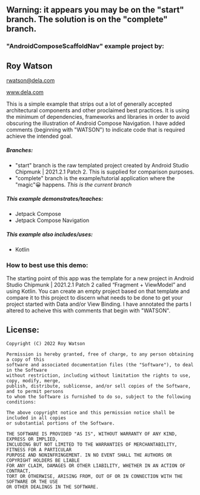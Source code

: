 ## Warning: it appears you may be on the "start" branch. The solution is on the "complete" branch.

### "AndroidComposeScaffoldNav" example project by:

##       Roy Watson

rwatson@dela.com

www.dela.com

This is a simple example that strips out a lot of generally accepted architectural components and other proclaimed best practices. It is using the minimum of dependencies, frameworks and libraries in order to avoid obscuring the illustration of Android Compose Navigation. I have added comments (beginning with "WATSON") to indicate code that is required achieve the intended goal.

##### Branches:

- "start" branch is the raw templated project created by Android Studio Chipmunk | 2021.2.1 Patch 2. This is supplied for comparison purposes.
- "complete" branch is the example/tutorial application where the "magic"😀 happens. *This is the current branch*

##### This example demonstrates/teaches:

- Jetpack Compose
- Jetpack Compose Navigation

##### This example also includes/uses:

- Kotlin

### How to best use this demo:

The starting point of this app was the template for a new project in Android Studio Chipmunk | 2021.2.1 Patch 2 called “Fragment + ViewModel” and using Kotlin. You can create an empty project based on that template and compare it to this project to discern what needs to be done to get your project started with Data and/or View Binding. I have annotated the parts I altered to acheive this with comments that begin with "WATSON".



## License:

    Copyright (C) 2022 Roy Watson
    
    Permission is hereby granted, free of charge, to any person obtaining a copy of this
    software and associated documentation files (the "Software"), to deal in the Software 
    without restriction, including without limitation the rights to use, copy, modify, merge, 
    publish, distribute, sublicense, and/or sell copies of the Software, and to permit persons 
    to whom the Software is furnished to do so, subject to the following conditions:
    
    The above copyright notice and this permission notice shall be included in all copies 
    or substantial portions of the Software.
    
    THE SOFTWARE IS PROVIDED "AS IS", WITHOUT WARRANTY OF ANY KIND, EXPRESS OR IMPLIED, 
    INCLUDING BUT NOT LIMITED TO THE WARRANTIES OF MERCHANTABILITY, FITNESS FOR A PARTICULAR
    PURPOSE AND NONINFRINGEMENT. IN NO EVENT SHALL THE AUTHORS OR COPYRIGHT HOLDERS BE LIABLE
    FOR ANY CLAIM, DAMAGES OR OTHER LIABILITY, WHETHER IN AN ACTION OF CONTRACT,
    TORT OR OTHERWISE, ARISING FROM, OUT OF OR IN CONNECTION WITH THE SOFTWARE OR THE USE
    OR OTHER DEALINGS IN THE SOFTWARE.

